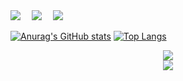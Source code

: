   <div>
    <a href="[https://blog.sunguoqi.com](https://allendericdalexander.github.io/)/"><img src="https://img.shields.io/badge/Website-博客-blue" /></a>&emsp;
<!--     <a href="https://twitter.com/sun0225SUN/"><img src="https://img.shields.io/badge/Twitter-推特-blue" /></a>&emsp; -->
<!--     <a href="https://www.youtube.com/@sun0225SUN"><img src="https://img.shields.io/badge/YouTube-油管-c32136" /></a>&emsp; -->
<!--     <a href="https://mp.sunguoqi.com"><img src="https://img.shields.io/badge/WeChat-微信-07c160" /></a>&emsp; -->
    <a href="https://space.bilibili.com/390996134"><img src="https://img.shields.io/badge/Bilibili-B站-ff69b4" /></a>&emsp;
    <a href="https://blog.csdn.net/m0_52074396"><img src="https://img.shields.io/badge/CSDN-论坛-c32136" /></a>&emsp;
<!--     <a href="https://www.zhihu.com/people/sunguoqi/"><img src="https://img.shields.io/badge/Zhihu-知乎-blue" /></a>&emsp; -->
    <!-- visitor statistics logo 访问量统计徽标 -->
<!--     <img src="https://komarev.com/ghpvc/?username=sun0225SUN&label=Views&color=0e75b6&style=flat" alt="访问量统计" /> -->
  </div>

  [![Anurag's GitHub stats](https://github-readme-stats.vercel.app/api?username=AllenDEricDAlexander)](https://github.com/anuraghazra/github-readme-stats)   [![Top Langs](https://github-readme-stats.vercel.app/api/top-langs/?username=AllenDEricDAlexander)](https://github.com/anuraghazra/github-readme-stats)  



<div align="center"> <img src="https://github-readme-streak-stats.herokuapp.com/?user=AllenDEricDAlexander" /> </div>

<div align="center"> <img src="https://stats.justsong.cn/api/csdn?id=m0_52074396"> </div>

<!--
  
**AllenDEricDAlexander/AllenDEricDAlexander** is a ✨ _special_ ✨ repository because its `README.md` (this file) appears on your GitHub profile.

Here are some ideas to get you started:

- 🔭 I’m currently working on ...
- 🌱 I’m currently learning ...
- 👯 I’m looking to collaborate on ...
- 🤔 I’m looking for help with ...
- 💬 Ask me about ...
- 📫 How to reach me: ...
- 😄 Pronouns: ...
- ⚡ Fun fact: ...
-->
